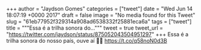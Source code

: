 
+++
author = "Jaydson Gomes"
categories = ["tweet"]
date = "Wed Jun 14 18:07:19 +0000 2017"
draft = false
image = "No media found for this Tweet"
slug = "61eb77952f329314a908ad6538332f25881eca6a"
tags = ["tweet"]
title = """Essa é a trilha sonora do..."""
tweet = true
tweet_url = "https://twitter.com/jaydson/status/875052043504951297"
+++
Essa é a trilha sonora do nosso país, ouve aí 🎵🎶  https://t.co/q58noN0d3B
